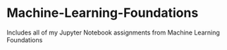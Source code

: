 # Machine-Learning-Foundations
Includes all of my Jupyter Notebook assignments from Machine Learning Foundations

